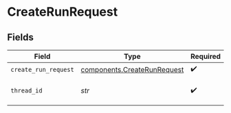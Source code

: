 # CreateRunRequest


## Fields

| Field                                                                  | Type                                                                   | Required                                                               | Description                                                            |
| ---------------------------------------------------------------------- | ---------------------------------------------------------------------- | ---------------------------------------------------------------------- | ---------------------------------------------------------------------- |
| `create_run_request`                                                   | [components.CreateRunRequest](../../models/shared/createrunrequest.md) | :heavy_check_mark:                                                     | N/A                                                                    |
| `thread_id`                                                            | *str*                                                                  | :heavy_check_mark:                                                     | The ID of the thread to run.                                           |
